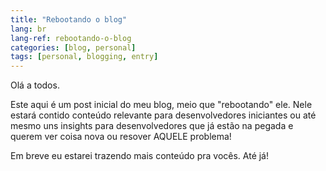```yaml
---
title: "Rebootando o blog"
lang: br
lang-ref: rebootando-o-blog
categories: [blog, personal]
tags: [personal, blogging, entry]
---
```


Olá a todos.

Este aqui é um post inicial do meu blog, meio que "rebootando" ele. Nele estará
contido conteúdo relevante para desenvolvedores iniciantes ou até mesmo uns
insights para desenvolvedores que já estão na pegada e querem ver coisa nova ou
resover AQUELE problema!

Em breve eu estarei trazendo mais conteúdo pra vocês. Até já!

